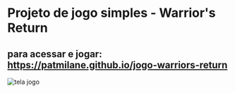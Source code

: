# Projeto de jogo simples - Warrior's Return
 
## para acessar e jogar: https://patmilane.github.io/jogo-warriors-return




![tela jogo](https://github.com/patriciamilane/jogo/blob/master/imagens/gif.gif)

